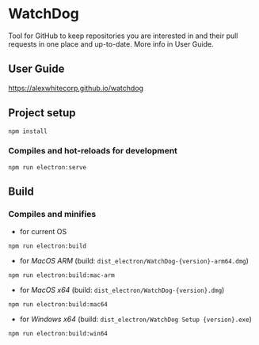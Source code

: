 # WatchDog
Tool for GitHub to keep repositories you are interested in 
and their pull requests in one place and up-to-date. 
More info in User Guide.

## User Guide
https://alexwhitecorp.github.io/watchdog

## Project setup
```
npm install
```

### Compiles and hot-reloads for development
```
npm run electron:serve
```
## Build

### Compiles and minifies
- for current OS
```
npm run electron:build
```
- for *MacOS ARM* (build: `dist_electron/WatchDog-{version}-arm64.dmg`)
```
npm run electron:build:mac-arm
```
- for *MacOS x64* (build: `dist_electron/WatchDog-{version}.dmg`)
```
npm run electron:build:mac64
```
- for *Windows x64* (build: `dist_electron/WatchDog Setup {version}.exe`)
```
npm run electron:build:win64
```
